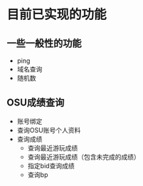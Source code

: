 # 目前已实现的功能

## 一些一般性的功能

* ping
* 域名查询
* 随机数

## OSU成绩查询

* 账号绑定
* 查询OSU账号个人资料
* 查询成绩
  * 查询最近游玩成绩
  * 查询最近游玩成绩（包含未完成的成绩）
  * 指定bid查询成绩
  * 查询bp

